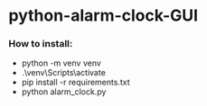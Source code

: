 # python-alarm-clock-GUI
<h3>How to install:</h3>
<ul>
<li>python -m venv venv</li>
<li>.\venv\Scripts\activate</li>
<li>pip install -r requirements.txt</li>
<li>python alarm_clock.py</li>
</ul>
